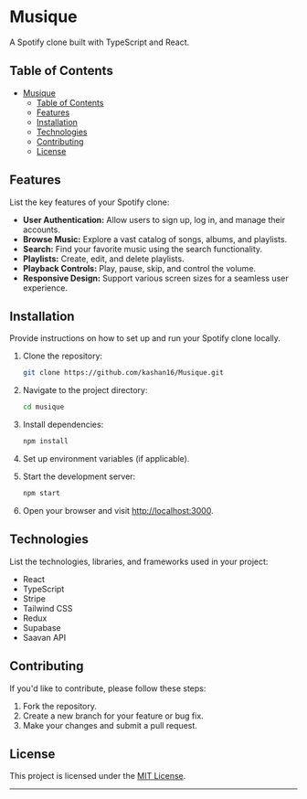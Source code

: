 # Musique

A Spotify clone built with TypeScript and React.

## Table of Contents

- [Musique](#musique)
  - [Table of Contents](#table-of-contents)
  - [Features](#features)
  - [Installation](#installation)
  - [Technologies](#technologies)
  - [Contributing](#contributing)
  - [License](#license)
## Features

List the key features of your Spotify clone:

- **User Authentication:** Allow users to sign up, log in, and manage their accounts.
- **Browse Music:** Explore a vast catalog of songs, albums, and playlists.
- **Search:** Find your favorite music using the search functionality.
- **Playlists:** Create, edit, and delete playlists.
- **Playback Controls:** Play, pause, skip, and control the volume.
- **Responsive Design:** Support various screen sizes for a seamless user experience.

## Installation

Provide instructions on how to set up and run your Spotify clone locally.

1. Clone the repository:

   ```bash
   git clone https://github.com/kashan16/Musique.git
   ```

2. Navigate to the project directory:

   ```bash
   cd musique
   ```

3. Install dependencies:

   ```bash
   npm install
   ```

4. Set up environment variables (if applicable).

5. Start the development server:

   ```bash
   npm start
   ```

6. Open your browser and visit [http://localhost:3000](http://localhost:3000).

## Technologies

List the technologies, libraries, and frameworks used in your project:

- React
- TypeScript
- Stripe
- Tailwind CSS
- Redux
- Supabase
- Saavan API

## Contributing

If you'd like to contribute, please follow these steps:

1. Fork the repository.
2. Create a new branch for your feature or bug fix.
3. Make your changes and submit a pull request.

## License

This project is licensed under the [MIT License](LICENSE).

---